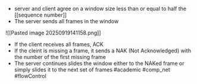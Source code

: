 
- server and client agree on a window size less than or equal to half the [[sequence number]]
- The server sends all frames in the window

![[Pasted image 20250919141158.png]]
- If the client receives all frames, ACK
- If the cleint is missing a frame, it sends a NAK (Not Acknowledged) with the number of the first missing frame
- The server continues slides the window either to the NAKed frame or simply slides it to the next set of frames
#academic #comp_net #flowControl 